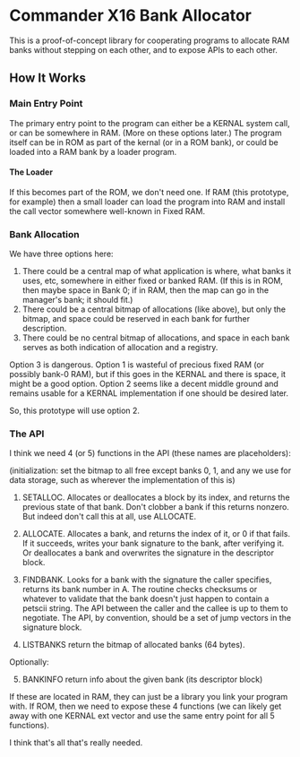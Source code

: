 # Commander X16 Bank Allocator

This is a proof-of-concept library for cooperating programs to
allocate RAM banks without stepping on each other, and to expose
APIs to each other.

## How It Works

### Main Entry Point

The primary entry point to the program can either be a KERNAL system
call, or can be somewhere in RAM. (More on these options later.)
The program itself can be in ROM as part of the kernal (or in a ROM
bank), or could be loaded into a RAM bank by a loader program.

#### The Loader

If this becomes part of the ROM, we don't need one. If RAM (this
prototype, for example) then a small loader can load the program into
RAM and install the call vector somewhere well-known in Fixed RAM.

### Bank Allocation

We have three options here:

1. There could be a central map of what application is where, what
   banks it uses, etc, somewhere in either fixed or banked RAM.
   (If this is in ROM, then maybe space in Bank 0; if in RAM, then
   the map can go in the manager's bank; it should fit.)
2. There could be a central bitmap of allocations (like above), but
   only the bitmap, and space could be reserved in each bank for
   further description.
3. There could be no central bitmap of allocations, and space in
   each bank serves as both indication of allocation and a registry.

Option 3 is dangerous. Option 1 is wasteful of precious fixed RAM
(or possibly bank-0 RAM), but if this goes in the KERNAL and there
is space, it might be a good option. Option 2 seems like a decent
middle ground and remains usable for a KERNAL implementation if
one should be desired later.

So, this prototype will use option 2.

### The API

I think we need 4 (or 5) functions in the API (these names are placeholders):

(initialization: set the bitmap to all free except banks 0, 1, and
any we use for data storage, such as wherever the implementation of this is)

1) SETALLOC. Allocates or deallocates a block by its index, and returns the
   previous state of that bank. Don't clobber a bank if this returns nonzero.
   But indeed don't call this at all, use ALLOCATE.

2) ALLOCATE. Allocates a bank, and returns the index of it, or 0 if that fails.
   If it succeeds, writes your bank signature to the bank, after verifying it.
   Or deallocates a bank and overwrites the signature in the descriptor block.

3) FINDBANK. Looks for a bank with the signature the caller specifies, returns
   its bank number in A. The routine checks checksums or whatever to validate
   that the bank doesn't just happen to contain a petscii string.
   The API between the caller and the callee is up to them to negotiate.
   The API, by convention, should be a set of jump vectors in the signature
   block.

4) LISTBANKS return the bitmap of allocated banks (64 bytes).

Optionally:

5) BANKINFO return info about the given bank (its descriptor block)

If these are located in RAM, they can just be a library you link your
program with. If ROM, then we need to expose these 4 functions (we can
likely get away with one KERNAL ext vector and use the same entry point
for all 5 functions).

I think that's all that's really needed.
